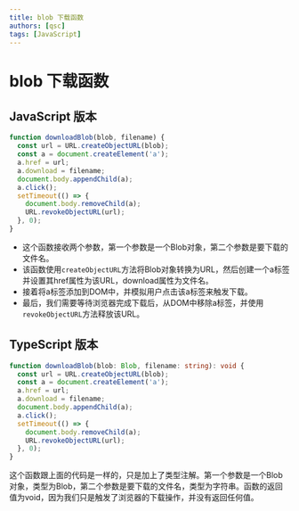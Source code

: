 ```yaml
---
title: blob 下载函数
authors: [qsc]
tags: [JavaScript]
---
```


# blob 下载函数

## JavaScript 版本

```js
function downloadBlob(blob, filename) {
  const url = URL.createObjectURL(blob);
  const a = document.createElement('a');
  a.href = url;
  a.download = filename;
  document.body.appendChild(a);
  a.click();
  setTimeout(() => {
    document.body.removeChild(a);
    URL.revokeObjectURL(url);
  }, 0);
}
```

- 这个函数接收两个参数，第一个参数是一个Blob对象，第二个参数是要下载的文件名。
- 该函数使用`createObjectURL`方法将Blob对象转换为URL，然后创建一个a标签并设置其href属性为该URL，download属性为文件名。
- 接着将a标签添加到DOM中，并模拟用户点击该a标签来触发下载。
- 最后，我们需要等待浏览器完成下载后，从DOM中移除a标签，并使用`revokeObjectURL`方法释放该URL。

## TypeScript 版本

```ts
function downloadBlob(blob: Blob, filename: string): void {
  const url = URL.createObjectURL(blob);
  const a = document.createElement('a');
  a.href = url;
  a.download = filename;
  document.body.appendChild(a);
  a.click();
  setTimeout(() => {
    document.body.removeChild(a);
    URL.revokeObjectURL(url);
  }, 0);
}
```

这个函数跟上面的代码是一样的，只是加上了类型注解。第一个参数是一个Blob对象，类型为Blob，第二个参数是要下载的文件名，类型为字符串。函数的返回值为void，因为我们只是触发了浏览器的下载操作，并没有返回任何值。